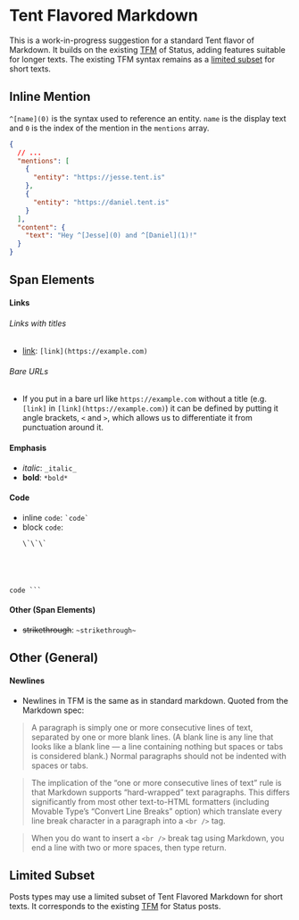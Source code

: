 # Tent Flavored Markdown

This is a work-in-progress suggestion for a standard Tent flavor of Markdown. It builds on the existing [TFM](https://tent.io/docs/post-types#markdown) of Status, adding features suitable for longer texts. The existing TFM syntax remains as a [limited subset](#limited-subset) for short texts.

## Inline Mention

`^[name](0)` is the syntax used to reference an entity. `name` is the display
text and `0` is the index of the mention in the `mentions` array.

```json
{
  // ...
  "mentions": [
    {
      "entity": "https://jesse.tent.is"
    },
    {
      "entity": "https://daniel.tent.is"
    }
  ],
  "content": {
    "text": "Hey ^[Jesse](0) and ^[Daniel](1)!"
  }
}
```

## Span Elements

#### Links

###### Links with titles

- [link](https://example.com): `[link](https://example.com)`

###### Bare URLs

- If you put in a bare url like `https://example.com` without a title (e.g. `[link]` in `[link](https://example.com)`) it can be defined by putting it angle brackets, `<` and `>`, which allows us to differentiate it from punctuation around it.

#### Emphasis

- _italic_: `_italic_`
- **bold**: `*bold*`

#### Code

- inline `code`: `` `code` ``
- block `code`: 
  <pre><code>\`\`\`
code
\`\`\`</code></pre>

#### Other (Span Elements)

- ~~strikethrough~~: `~strikethrough~`

## Other (General)

#### Newlines
- Newlines in TFM is the same as in standard markdown. Quoted from the Markdown spec: 
>A paragraph is simply one or more consecutive lines of text, separated by one or more blank lines. (A blank line is any line that looks like a blank line — a line containing nothing but spaces or tabs is considered blank.) Normal paragraphs should not be indented with spaces or tabs.

>The implication of the “one or more consecutive lines of text” rule is that Markdown supports “hard-wrapped” text paragraphs. This differs significantly from most other text-to-HTML formatters (including Movable Type’s “Convert Line Breaks” option) which translate every line break character in a paragraph into a `<br />` tag.

>When you do want to insert a `<br />` break tag using Markdown, you end a line with two or more spaces, then type return.

## Limited Subset

Posts types may use a limited subset of Tent Flavored Markdown for short texts. It corresponds to the existing [TFM](https://tent.io/docs/post-types#markdown) for Status posts.

